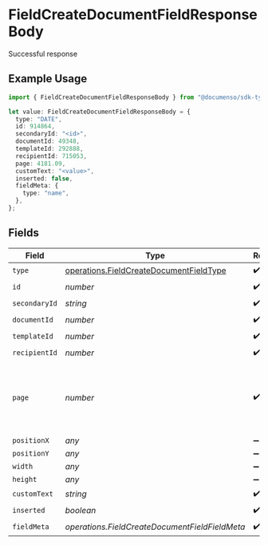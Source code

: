 # FieldCreateDocumentFieldResponseBody

Successful response

## Example Usage

```typescript
import { FieldCreateDocumentFieldResponseBody } from "@documenso/sdk-typescript/models/operations";

let value: FieldCreateDocumentFieldResponseBody = {
  type: "DATE",
  id: 914864,
  secondaryId: "<id>",
  documentId: 49348,
  templateId: 292888,
  recipientId: 715053,
  page: 4181.09,
  customText: "<value>",
  inserted: false,
  fieldMeta: {
    type: "name",
  },
};
```

## Fields

| Field                                                                                              | Type                                                                                               | Required                                                                                           | Description                                                                                        |
| -------------------------------------------------------------------------------------------------- | -------------------------------------------------------------------------------------------------- | -------------------------------------------------------------------------------------------------- | -------------------------------------------------------------------------------------------------- |
| `type`                                                                                             | [operations.FieldCreateDocumentFieldType](../../models/operations/fieldcreatedocumentfieldtype.md) | :heavy_check_mark:                                                                                 | N/A                                                                                                |
| `id`                                                                                               | *number*                                                                                           | :heavy_check_mark:                                                                                 | N/A                                                                                                |
| `secondaryId`                                                                                      | *string*                                                                                           | :heavy_check_mark:                                                                                 | N/A                                                                                                |
| `documentId`                                                                                       | *number*                                                                                           | :heavy_check_mark:                                                                                 | N/A                                                                                                |
| `templateId`                                                                                       | *number*                                                                                           | :heavy_check_mark:                                                                                 | N/A                                                                                                |
| `recipientId`                                                                                      | *number*                                                                                           | :heavy_check_mark:                                                                                 | N/A                                                                                                |
| `page`                                                                                             | *number*                                                                                           | :heavy_check_mark:                                                                                 | The page number of the field on the document. Starts from 1.                                       |
| `positionX`                                                                                        | *any*                                                                                              | :heavy_minus_sign:                                                                                 | N/A                                                                                                |
| `positionY`                                                                                        | *any*                                                                                              | :heavy_minus_sign:                                                                                 | N/A                                                                                                |
| `width`                                                                                            | *any*                                                                                              | :heavy_minus_sign:                                                                                 | N/A                                                                                                |
| `height`                                                                                           | *any*                                                                                              | :heavy_minus_sign:                                                                                 | N/A                                                                                                |
| `customText`                                                                                       | *string*                                                                                           | :heavy_check_mark:                                                                                 | N/A                                                                                                |
| `inserted`                                                                                         | *boolean*                                                                                          | :heavy_check_mark:                                                                                 | N/A                                                                                                |
| `fieldMeta`                                                                                        | *operations.FieldCreateDocumentFieldFieldMeta*                                                     | :heavy_check_mark:                                                                                 | N/A                                                                                                |